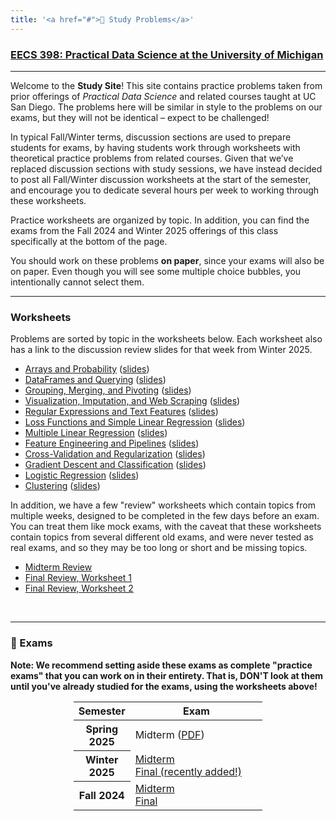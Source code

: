 ```yaml
---
title: '<a href="#">🧠 Study Problems</a>'
---
```


<!-- <h1><a href=''>🧠 Study Problems</a></h1> -->

<h3><a href='https://practicaldsc.org'>EECS 398: Practical Data Science at the University of Michigan</a></h3>

---

Welcome to the **Study Site**! This site contains practice problems taken from prior offerings of _Practical Data Science_ and related courses taught at UC San Diego. The problems here will be similar in style to the problems on our exams, but they will not be identical – expect to be challenged!

In typical Fall/Winter terms, discussion sections are used to prepare students for exams, by having students work through worksheets with theoretical practice problems from related courses. Given that we’ve replaced discussion sections with study sessions, we have instead decided to post all Fall/Winter discussion worksheets at the start of the semester, and encourage you to dedicate several hours per week to working through these worksheets.

Practice worksheets are organized by topic. In addition, you can find the exams from the Fall 2024 and Winter 2025 offerings of this class specifically at the bottom of the page.

You should work on these problems **on paper**, since your exams will also be on paper. Even though you will see some multiple choice bubbles, you intentionally cannot select them.

---

### Worksheets

Problems are sorted by topic in the worksheets below. Each worksheet also has a link to the discussion review slides for that week from Winter 2025.

- [Arrays and Probability](disc02/index.html) ([slides](../assets/disc-slides/disc02.html))
- [DataFrames and Querying](disc03/index.html) ([slides](../assets/disc-slides/disc03.html))
- [Grouping, Merging, and Pivoting](disc04/index.html) ([slides](../assets/disc-slides/disc04.html))
- [Visualization, Imputation, and Web Scraping](disc05/index.html) ([slides](../assets/disc-slides/disc05.html))
- [Regular Expressions and Text Features](disc06/index.html) ([slides](../assets/disc-slides/disc06.html))
- [Loss Functions and Simple Linear Regression](disc07/index.html) ([slides](../assets/disc-slides/disc07.html))
- [Multiple Linear Regression](disc08/index.html) ([slides](../assets/disc-slides/disc08.html))
- [Feature Engineering and Pipelines](disc09/index.html) ([slides](../assets/disc-slides/disc09.html))
- [Cross-Validation and Regularization](disc10/index.html) ([slides](../assets/disc-slides/disc10.html))
- [Gradient Descent and Classification](disc11/index.html) ([slides](../assets/disc-slides/disc11.html))
- [Logistic Regression](disc12/index.html) ([slides](../assets/disc-slides/disc12.html))
- [Clustering](disc13/index.html) ([slides](../assets/disc-slides/disc13.html))

In addition, we have a few "review" worksheets which contain topics from multiple weeks, designed to be completed in the few days before an exam. You can treat them like mock exams, with the caveat that these worksheets contain topics from several different old exams, and were never tested as real exams, and so they may be too long or short and be missing topics.

- [Midterm Review](mt-review/index.html)
- [Final Review, Worksheet 1](fi-review-1/index.html)
- [Final Review, Worksheet 2](fi-review-2/index.html)

<br>

---

### 🧪 Exams

<b>Note: We recommend setting aside these exams as complete "practice exams" that you can work on in their entirety. That is, DON'T look at them until you've already studied for the exams, using the worksheets above!</b>

<center>
<table class="table" style="width:60%">
    <colgroup>
       <col span="1" style="width: 25%;">
       <col span="1" style="width: 75%;">
    </colgroup>
  <thead>
    <tr>
      <th scope="col">Semester</th>
      <th scope="col">Exam</th>
    </tr>
  </thead>
  <tbody>
    <tr>
      <th scope="row">Spring 2025</th>
      <td>Midterm (<a href='../assets/pdf/sp25-midterm.pdf'>PDF</a>)</td>
    </tr>
    <tr>
      <th scope="row">Winter 2025</th>
      <td><a href='wn25-midterm/index.html'>Midterm</a><br>
          <a href='wn25-final/index.html'>Final (recently added!)</a></td>
    </tr>
    <tr>
      <th scope="row">Fall 2024</th>
      <td><a href='fa24-midterm/index.html'>Midterm</a><br>
          <a href='fa24-final/index.html'>Final</a>
      </td>
    </tr>
  </tbody>
</table>
</center>

<br>